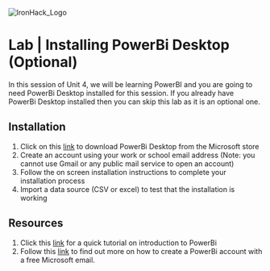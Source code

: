 ![IronHack_Logo](https://user-images.githubusercontent.com/92721547/180665853-e52e3369-9973-4c1e-8d88-1ecef1eb8e9e.png)

# Lab | Installing PowerBi Desktop (Optional)

In this session of Unit 4, we will be learning PowerBI and you are going to need PowerBi Desktop installed for this session. 
If you already have PowerBi Desktop installed then you can skip this lab as it is an optional one. 


## Installation 

1. Click on this [link](https://powerbi.microsoft.com/en-us/desktop/) to download PowerBi Desktop from the Microsoft store
2. Create an account using your work or school email address (Note: you cannot use Gmail or any public mail service to open an account) 
3. Follow the on screen installation instructions to complete your installation process
4. Import a data source (CSV or excel) to test that the installation is working 


## Resources 

1. Click this [link](https://www.youtube.com/watch?v=TmhQCQr_DCA) for a quick tutorial on introduction to PowerBi
2. Follow this [link](https://www.youtube.com/watch?v=TmhQCQr_DCA) to find out more on how to create a PowerBi account with a free Microsoft email. 
